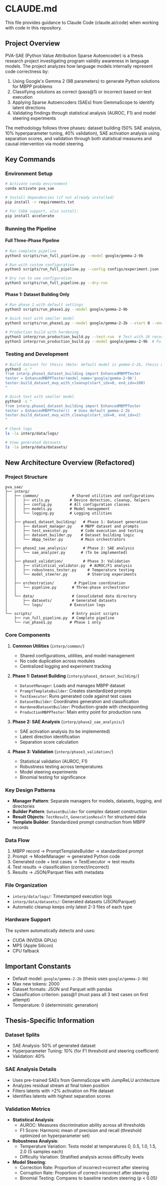 # CLAUDE.md

This file provides guidance to Claude Code (claude.ai/code) when working with code in this repository.

## Project Overview

PVA-SAE (Python Value Attribution Sparse Autoencoder) is a thesis research project investigating program validity awareness in language models. The project analyzes how language models internally represent code correctness by:

1. Using Google's Gemma 2 (9B parameters) to generate Python solutions for MBPP problems
2. Classifying solutions as correct (pass@1) or incorrect based on test execution
3. Applying Sparse Autoencoders (SAEs) from GemmaScope to identify latent directions
4. Validating findings through statistical analysis (AUROC, F1) and model steering experiments

The methodology follows three phases: dataset building (50% SAE analysis, 10% hyperparameter tuning, 40% validation), SAE activation analysis using separation scores, and validation through both statistical measures and causal intervention via model steering.

## Key Commands

### Environment Setup
```bash
# Activate conda environment
conda activate pva_sae

# Install dependencies (if not already installed)
pip install -r requirements.txt

# For CUDA support, also install:
pip install accelerate
```

### Running the Pipeline

#### Full Three-Phase Pipeline
```bash
# Run complete pipeline
python3 scripts/run_full_pipeline.py --model google/gemma-2-9b

# Run with custom configuration
python3 scripts/run_full_pipeline.py --config configs/experiment.json

# Dry run to see configuration
python3 scripts/run_full_pipeline.py --dry-run
```

#### Phase 1: Dataset Building Only
```bash
# Run phase 1 with default settings
python3 scripts/run_phase1.py --model google/gemma-2-9b

# Quick test with smaller model
python3 scripts/run_phase1.py --model google/gemma-2-2b --start 0 --end 10

# Production build with hardening
python3 interp/run_production_build.py --test-run  # Test with 10 records
python3 interp/run_production_build.py --model google/gemma-2-9b  # Full production run
```

### Testing and Development
```bash
# Build dataset for thesis (Note: default model is gemma-2-2b, thesis uses gemma-2-9b)
python3 -c "
from interp.phase1_dataset_building import EnhancedMBPPTester
tester = EnhancedMBPPTester(model_name='google/gemma-2-9b')
tester.build_dataset_mvp_with_cleanup(start_idx=0, end_idx=100)
"

# Quick test with smaller model
python3 -c "
from interp.phase1_dataset_building import EnhancedMBPPTester
tester = EnhancedMBPPTester()  # Uses default gemma-2-2b
tester.build_dataset_mvp_with_cleanup(start_idx=0, end_idx=2)
"

# Check logs
ls -la interp/data/logs/

# View generated datasets
ls -la interp/data/datasets/
```

## New Architecture Overview (Refactored)

### Project Structure

```
pva_sae/
├── interp/
│   ├── common/               # Shared utilities and configurations
│   │   ├── utils.py         # Device detection, cleanup, helpers
│   │   ├── config.py        # All configuration classes
│   │   ├── models.py        # Model management
│   │   └── logging.py       # Logging utilities
│   │
│   ├── phase1_dataset_building/   # Phase 1: Dataset generation
│   │   ├── dataset_manager.py    # MBPP dataset and prompts
│   │   ├── test_executor.py      # Code execution and testing
│   │   ├── dataset_builder.py    # Dataset building logic
│   │   └── mbpp_tester.py        # Main orchestrators
│   │
│   ├── phase2_sae_analysis/       # Phase 2: SAE analysis
│   │   └── sae_analyzer.py       # (To be implemented)
│   │
│   ├── phase3_validation/         # Phase 3: Validation
│   │   ├── statistical_validator.py  # AUROC/F1 analysis
│   │   ├── robustness_tester.py     # Temperature testing
│   │   └── model_steerer.py         # Steering experiments
│   │
│   ├── orchestration/         # Pipeline coordination
│   │   └── pipeline.py       # Three-phase orchestrator
│   │
│   └── data/                 # Consolidated data directory
│       ├── datasets/         # Generated datasets
│       └── logs/            # Execution logs
│
└── scripts/                  # Entry point scripts
    ├── run_full_pipeline.py  # Complete pipeline
    └── run_phase1.py        # Phase 1 only
```

### Core Components

1. **Common Utilities** (`interp/common/`)
   - Shared configurations, utilities, and model management
   - No code duplication across modules
   - Centralized logging and experiment tracking

2. **Phase 1: Dataset Building** (`interp/phase1_dataset_building/`)
   - `DatasetManager`: Loads and manages MBPP dataset
   - `PromptTemplateBuilder`: Creates standardized prompts
   - `TestExecutor`: Runs generated code against test cases
   - `DatasetBuilder`: Coordinates generation and classification
   - `HardenedDatasetBuilder`: Production-grade with checkpointing
   - `ProductionMBPPTester`: Main entry point for production runs

3. **Phase 2: SAE Analysis** (`interp/phase2_sae_analysis/`)
   - SAE activation analysis (to be implemented)
   - Latent direction identification
   - Separation score calculation

4. **Phase 3: Validation** (`interp/phase3_validation/`)
   - Statistical validation (AUROC, F1)
   - Robustness testing across temperatures
   - Model steering experiments
   - Binomial testing for significance

### Key Design Patterns

- **Manager Pattern**: Separate managers for models, datasets, logging, and directories
- **Builder Pattern**: `DatasetBuilder` for complex dataset construction
- **Result Objects**: `TestResult`, `GenerationResult` for structured data
- **Template Builder**: Standardized prompt construction from MBPP records

### Data Flow

1. MBPP record → PromptTemplateBuilder → standardized prompt
2. Prompt → ModelManager → generated Python code
3. Generated code + test cases → TestExecutor → test results
4. Test results → classification (correct/incorrect)
5. Results → JSON/Parquet files with metadata

### File Organization

- `interp/data/logs/`: Timestamped execution logs
- `interp/data/datasets/`: Generated datasets (JSON/Parquet)
- Automatic cleanup keeps only latest 2-3 files of each type

### Hardware Support

The system automatically detects and uses:
- CUDA (NVIDIA GPUs)
- MPS (Apple Silicon)
- CPU fallback

## Important Constants

- Default model: `google/gemma-2-2b` (thesis uses `google/gemma-2-9b`)
- Max new tokens: 2000
- Dataset formats: JSON and Parquet with pandas
- Classification criterion: pass@1 (must pass all 3 test cases on first attempt)
- Temperature: 0 (deterministic generation)

## Thesis-Specific Information

### Dataset Splits
- SAE Analysis: 50% of generated dataset
- Hyperparameter Tuning: 10% (for F1 threshold and steering coefficient)
- Validation: 40%

### SAE Analysis Details
- Uses pre-trained SAEs from GemmaScope with JumpReLU architecture
- Analyzes residual stream at final token position
- Filters latents with >2% activation on Pile dataset
- Identifies latents with highest separation scores

### Validation Metrics
- **Statistical Analysis**:
  - AUROC: Measures discrimination ability across all thresholds
  - F1 Score: Harmonic mean of precision and recall (threshold optimized on hyperparameter set)
- **Robustness Analysis**:
  - Temperature Variation: Tests model at temperatures 0, 0.5, 1.0, 1.5, 2.0 (5 samples each)
  - Difficulty Variation: Stratified analysis across difficulty levels
- **Model Steering**:
  - Correction Rate: Proportion of incorrect→correct after steering
  - Corruption Rate: Proportion of correct→incorrect after steering
  - Binomial Testing: Compares to baseline random steering (p < 0.05)